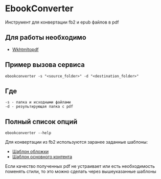 # EbookConverter
Инструмент для конвертации fb2 и epub файлов в pdf

## Для работы необходимо 
* [Wkhtmltopdf](https://wkhtmltopdf.org/downloads.html#stable)

## Пример вызова сервиса
```
ebookconverter -s "<source_folder>" -d "<destination_folder>"
```
## Где 

```
-s - папка и исходными файлами
-d - результирующая папка с pdf
```

## Полный список опций 
```
ebookconverter --help
```

Для конвертации из fb2 используются заранее заданные шаблоны:

* [Шаблон обложки](https://github.com/OnlyFart/EbookConverter/blob/master/EbookConverter/Patterns/cover.html)
* [Шаблон основного контента](https://github.com/OnlyFart/EbookConverter/blob/master/EbookConverter/Patterns/content.html)

Если качество полученных pdf не устраивает или есть необходимость поменять стили, то это можно сделать через вышеуказанные шаблоны
